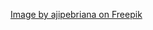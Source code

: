 <a href="https://www.freepik.com/free-vector/hand-painted-beaver-design_975540.htm#fromView=keyword&page=1&position=30&uuid=b794fafe-ed70-425b-987e-431f674a4dd8">Image by ajipebriana on Freepik</a>
